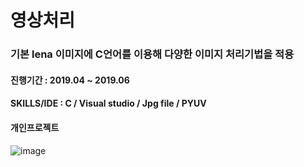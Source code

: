 # 영상처리
### 기본 lena 이미지에 C언어를 이용해 다양한 이미지 처리기법을 적용
#### 진행기간 : 2019.04 ~ 2019.06
#### SKILLS/IDE : C / Visual studio / Jpg file / PYUV
#### 개인프로젝트
![image](https://user-images.githubusercontent.com/56243414/204871357-0d6c43e5-2e2d-436d-a824-7ef0495611b9.png)

